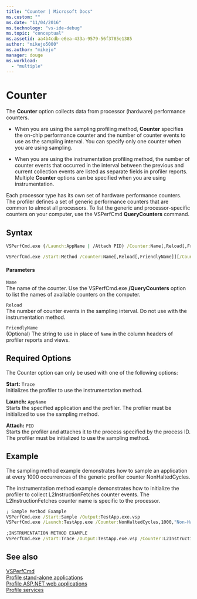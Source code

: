 ```yaml
---
title: "Counter | Microsoft Docs"
ms.custom: ""
ms.date: "11/04/2016"
ms.technology: "vs-ide-debug"
ms.topic: "conceptual"
ms.assetid: aa4b4cdb-e6ea-433a-9579-56f3785e1385
author: "mikejo5000"
ms.author: "mikejo"
manager: douge
ms.workload: 
  - "multiple"
---
```

# Counter
The **Counter** option collects data from processor (hardware) performance counters.  
  
-   When you are using the sampling profiling method, **Counter** specifies the on-chip performance counter and the number of counter events to use as the sampling interval. You can specify only one counter when you are using sampling.  
  
-   When you are using the instrumentation profiling method, the number of counter events that occurred in the interval between the previous and current collection events are listed as separate fields in profiler reports. Multiple **Counter** options can be specified when you are using instrumentation.  
  
 Each processor type has its own set of hardware performance counters. The profiler defines a set of generic performance counters that are common to almost all processors. To list the generic and processor-specific counters on your computer, use the VSPerfCmd **QueryCounters** command.  
  
## Syntax  
  
```cmd  
VSPerfCmd.exe {/Launch:AppName | /Attach PID} /Counter:Name[,Reload[,FriendlyName]][Options]  
```  
  
```cmd  
VSPerfCmd.exe /Start:Method /Counter:Name[,Reload[,FriendlyName]][/Counter:Name[,Reload[,FriendlyName]]][Options]  
```  
  
#### Parameters  
 `Name`  
 The name of the counter. Use the VSPerfCmd.exe **/QueryCounters** option to list the names of available counters on the computer.  
  
 `Reload`  
 The number of counter events in the sampling interval. Do not use with the instrumentation method.  
  
 `FriendlyName`  
 (Optional) The string to use in place of `Name` in the column headers of profiler reports and views.  
  
## Required Options  
 The Counter option can only be used with one of the following options:  
  
 **Start:** `Trace`  
 Initializes the profiler to use the instrumentation method.  
  
 **Launch:** `AppName`  
 Starts the specified application and the profiler. The profiler must be initialized to use the sampling method.  
  
 **Attach:** `PID`  
 Starts the profiler and attaches it to the process specified by the process ID. The profiler must be initialized to use the sampling method.  
  
## Example  
 The sampling method example demonstrates how to sample an application at every 1000 occurrences of the generic profiler counter NonHaltedCycles.  
  
 The instrumentation method example demonstrates how to initialize the profiler to collect L2InstructionFetches counter events. The L2InstructionFetches counter name is specific to the processor.  
  
```cmd  
; Sample Method Example  
VSPerfCmd.exe /Start:Sample /Output:TestApp.exe.vsp  
VSPerfCmd.exe /Launch:TestApp.exe /Counter:NonHaltedCycles,1000,"Non-Halted Cycles"  
  
;INSTRUMENTATION METHOD EXAMPLE  
VSPerfCmd.exe /Start:Trace /Output:TestApp.exe.vsp /Counter:L2InstructionFetches,,"L2 Cache Instruction Fetches"  
```  
  
## See also  
 [VSPerfCmd](../profiling/vsperfcmd.md)   
 [Profile stand-alone applications](../profiling/command-line-profiling-of-stand-alone-applications.md)   
 [Profile ASP.NET web applications](../profiling/command-line-profiling-of-aspnet-web-applications.md)   
 [Profile services](../profiling/command-line-profiling-of-services.md)